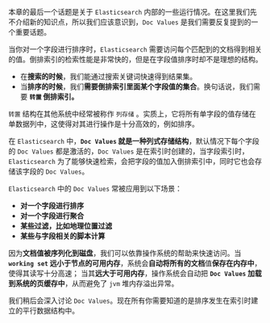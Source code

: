 本章的最后一个话题是关于 `Elasticsearch` 内部的一些运行情况。在这里我们先不介绍新的知识点，所以我们应该意识到，`Doc Values` 是我们需要反复提到的一个重要话题。

当你对一个字段进行排序时，`Elasticsearch` 需要访问每个匹配到的文档得到相关的值。倒排索引的检索性能是非常快的，但是在字段值排序时却不是理想的结构。

- 在**搜索的时候**，我们能通过搜索关键词快速得到结果集。
- 当**排序的时候**，我们**需要倒排索引里面某个字段值的集合**。换句话说，我们需要 **`转置` 倒排索引。**

`转置` 结构在其他系统中经常被称作 `列存储` 。实质上，它将所有单字段的值存储在单数据列中，这使得对其进行操作是十分高效的，例如排序。

在 `Elasticsearch` 中，**`Doc Values` 就是一种列式存储结构**，默认情况下每个字段的 `Doc Values` 都是激活的，`Doc Values` 是在索引时创建的，当字段索引时，`Elasticsearch` 为了能够快速检索，会把字段的值加入倒排索引中，同时它也会存储该字段的 `Doc Values`。

`Elasticsearch` 中的 `Doc Values` 常被应用到以下场景：

- **对一个字段进行排序**
- **对一个字段进行聚合**
- **某些过滤，比如地理位置过滤**
- **某些与字段相关的脚本计算**

因为**文档值被序列化到磁盘**，我们可以依靠操作系统的帮助来快速访问。当 **`working set` 远小于节点的可用内存**，系统会**自动将所有的文档**值**保存在内存中**，使得其读写十分高速； 当其**远大于可用内存**，操作系统会自动把 **`Doc Values` 加载到系统的页缓存中**，从而避免了 `jvm` 堆内存溢出异常。

我们稍后会深入讨论 `Doc Values`。现在所有你需要知道的是排序发生在索引时建立的平行数据结构中。

